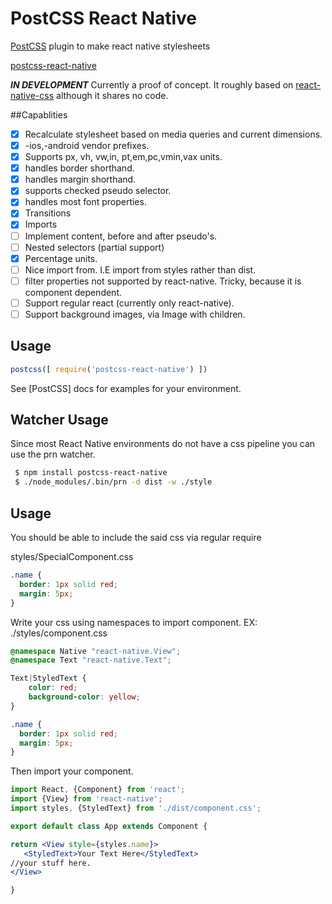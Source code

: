 # PostCSS React Native
[PostCSS](https://github.com/postcss/postcss) plugin to make react native stylesheets

[postcss-react-native](https://github.com/jspears/postcss-react-native)

***IN DEVELOPMENT***
Currently a proof of concept.  It roughly based on  [react-native-css](https://github.com/sabeurthabti/react-native-css)
although it shares no code.



##Capablities
 - [x] Recalculate stylesheet based on media queries and current dimensions.
 - [x] -ios,-android vendor prefixes.
 - [x] Supports px, vh, vw,in, pt,em,pc,vmin,vax units.
 - [x] handles border shorthand.
 - [x] handles margin shorthand.
 - [x] supports checked pseudo selector.
 - [x] handles most font properties.
 - [x] Transitions
 - [x] Imports
 - [ ] Implement content, before and after pseudo's.
 - [ ] Nested selectors (partial support)
 - [x] Percentage units.
 - [ ] Nice import from. I.E import from styles rather than dist.
 - [ ] filter properties not supported by react-native.  Tricky, because it is component dependent.
 - [ ] Support regular react (currently only react-native).
 - [ ] Support background images, via Image with children.

## Usage

```js
postcss([ require('postcss-react-native') ])
```

See [PostCSS] docs for examples for your environment.

## Watcher Usage
Since most React Native environments do not have a css pipeline
you can use the prn watcher.

```sh
 $ npm install postcss-react-native
 $ ./node_modules/.bin/prn -d dist -w ./style

```

## Usage
You should be able to include the said css via regular require

styles/SpecialComponent.css

```css
.name {
  border: 1px solid red;
  margin: 5px;
}

```

Write your css using namespaces to import component.
EX: ./styles/component.css
```css
@namespace Native "react-native.View";
@namespace Text "react-native.Text";

Text|StyledText {
    color: red;
    background-color: yellow;
}

.name {
  border: 1px solid red;
  margin: 5px;
}


```

Then import your component.

```jsx
import React, {Component} from 'react';
import {View} from 'react-native';
import styles, {StyledText} from './dist/component.css';

export default class App extends Component {

return <View style={styles.name}>
   <StyledText>Your Text Here</StyledText>
//your stuff here.
</View>

}

```


